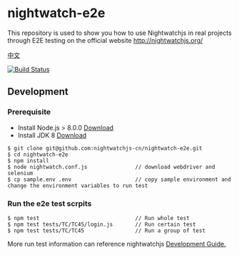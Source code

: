 # nightwatch-e2e
This repository is used to show you how to use Nightwatchjs in real projects through E2E testing on the official website http://nightwatchjs.org/

[中文](https://github.com/nightwatchjs-cn/nightwatch-e2e/blob/master/README.CN.md)

[![Build Status](https://travis-ci.org/nightwatchjs-cn/nightwatch-e2e.svg?branch=master)](https://travis-ci.org/nightwatchjs-cn/nightwatch-e2e)

Development
-----------

### Prerequisite

* Install Node.js > 8.0.0 [Download](https://nodejs.org/en/download/)
* Install JDK 8 [Download](http://www.oracle.com/technetwork/java/javase/downloads/jdk8-downloads-2133151.html)
```
$ git clone git@github.com:nightwatchjs-cn/nightwatch-e2e.git
$ cd nightwatch-e2e
$ npm install
$ node nightwatch.conf.js               // download webdriver and selenium
$ cp sample.env .env                    // copy sample environment and change the environment variables to run test
```

### Run the e2e test scrpits
```
$ npm test                              // Run whole test
$ npm test tests/TC/TC45/login.js       // Run certain test
$ npm test tests/TC/TC45                // Run a group of test
```
More run test information can reference nightwatchjs [Development Guide.](http://nightwatchjs.org/guide/#running-tests)
